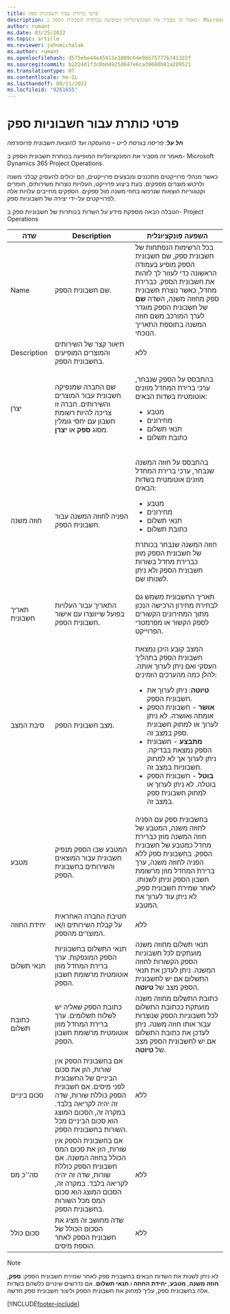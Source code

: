 ```yaml
---
title: פרטי כותרת עבור חשבוניות ספק
description: מאמר זה מסביר את הפונקציונליות המופיעה בכותרת חשבונית הספק ב- Microsoft Dynamics 365 Project Operations.
author: rumant
ms.date: 03/25/2022
ms.topic: article
ms.reviewer: johnmichalak
ms.author: rumant
ms.openlocfilehash: d575ebe44e45411e1009c64e9b575777b741322f
ms.sourcegitcommit: b2224d1f3c0bd4925d647e6ca3960db81a209521
ms.translationtype: HT
ms.contentlocale: he-IL
ms.lasthandoff: 08/11/2022
ms.locfileid: "9261655"
---
```

# <a name="header-details-for-vendor-invoices"></a>פרטי כותרת עבור חשבוניות ספק

_**חל על**: פריסה בגרסת לייט – מהעסקה ועד להוצאת חשבונית פרופורמה_

מאמר זה מסביר את הפונקציונליות המופיעה בכותרת חשבונית הספק ב- Microsoft Dynamics 365 Project Operations.

כאשר מנהלי פרוייקטים מתכננים ומבצעים פרוייקטים, הם יכולים להעסיק קבלני משנה ולרכוש מוצרים מספקים. בעת ביצוע פרוייקט, העלויות נוצרות משירותים, חומרים וקטגוריות הוצאות שנרכשו בחוזי משנה מול ספקים. הספקים מחייבים עלויות אלה לפרוייקטים על-ידי יצירה של חשבוניות ספק.

הטבלה הבאה מספקת מידע על השדות בכותרות של חשבוניות ספק ב- Project Operations

| שדה | Description | השפעה פונקציונלית |
| --- | --- | --- |
| Name | שם חשבונית הספק. | בכל הרשימות הנפתחות של חשבונית ספק, שם חשבונית הספק מופיע בעמודה הראשונה כדי לעזור לך לזהות את חשבונית הספק. כברירת מחדל, כאשר נוצרת חשבונית ספק מחוזה משנה, השדה **שם** של חשבונית הספק מוגדר לערך המורכב משם חוזה המשנה בתוספת התאריך הנוכחי. |
| Description | תיאור קצר של השירותים והמוצרים המופיעים בחשבונית הספק. | ללא |
| יצרן | שם החברה שמנפיקה חשבונית עבור המוצרים והשירותים. חברה זו צריכה להיות רשומת חשבון עם יחסי גומלין מסוג **ספק** או **יצרן**. | <p>בהתבסס על הספק שנבחר, ערכי ברירת המחדל מוזנים אוטומטית בשדות הבאים:</p><ul><li>מטבע</li><li>מחירונים</li><li>תנאי תשלום</li><li>כתובת תשלום</li></ul> |
| חוזה משנה | הפניה לחוזה המשנה עבור חשבונית הספק. | <p>בהתבסס על חוזה המשנה שנבחר, ערכי ברירת המחדל מוזנים אוטומטית בשדות הבאים:</p><ul><li>מטבע</li><li>מחירונים</li><li>תנאי תשלום</li><li>כתובת תשלום</li></ul><p>חוזה המשנה שנבחר בכותרת של חשבונית הספק מוזן כברירת מחדל בשורות חשבונית הספק ולא ניתן לשנותו שם.</p> |
| תאריך חשבונית | התאריך עבור העלויות בפועל שייווצרו עם אישור חשבונית הספק. | תאריך החשבונית משמש גם לבחירת מחירון הרכישה הנכון מתוך המחירונים הקשורים לספק הקשור או מפרמטרי הפרוייקט. |
| סיבת המצב‬ | מצב חשבונית הספק. | <p>המצב קובע היכן נמצאת חשבונית הספק בתהליך העסקי ואם ניתן לערוך אותה. להלן כמה מהערכים הזמינים:</p><ul><li>**טיוטה**: ניתן לערוך את חשבונית הספק.</li><li>**אושר** - חשבונית הספק אומתה ואושרה. לא ניתן לערוך או למחוק חשבונית ספק במצב זה.</li><li>**מתבצע** - חשבונית הספק נמצאת בבדיקה. ניתן לערוך אך לא למחוק חשבוניות במצב זה.</li><li>**בוטל** - חשבונית הספק בוטלה. לא ניתן לערוך או למחוק חשבונית ספק במצב זה.</li></ul> |
| מטבע | המטבע שבו הספק מנפיק חשבונית עבור המוצאים והשירותים בחשבונית הספק. | בחשבונית ספק עם הפניה לחוזה משנה, המטבע של חוזה המשנה מוזן כברירת מחדל כמטבע של חשבונית הספק. בחשבונית ספק ללא הפניה לחוזה משנה, ערך ברירת המחדל מוזן מרשומת חשבון הספק וניתן לשנותו. לאחר שמירת חשבונית ספק, לא ניתן עוד לערוך את המטבע. |
| יחידת החוזה | חטיבת החברה האחראית על קבלת השירותים ו/או המוצרים מהספק. | ללא |
| תנאי תשלום | תנאי התשלום בחשבוניות הספק המונפקות. ערך ברירת המחדל מוזן אוטומטית מרשומת חשבון הספק. | תנאי תשלום מחוזה משנה מועתקים לכל חשבוניות הספק הקשורות לחוזה המשנה. ניתן לעדכן את תנאי התשלום אם יש לחשבונית הספק מצב של **טיוטה**. |
| כתובת תשלום | כתובת הספק שאליה יש לשלוח תשלומים. ערך ברירת המחדל מוזן אוטומטית מרשומת חשבון הספק. | כתובת התשלום מחוזה משנה מועתקת ככתובת התשלום לכל חשבוניות הספק שנוצרות עבור אותו חוזה משנה. ניתן לעדכן את כתובת התשלום אם יש לחשבונית הספק מצב של **טיוטה**. |
| סכום ביניים | אם בחשבונית הספק אין שורות, הזן את סכום הביניים של החשבונית לפני מיסים. אם חשבונית הספק כוללת שורות, שדה זה יהיה לקריאה בלבד. במקרה זה, הסכום המוצג הוא סכום הביניים מכל השורות בחשבונית הספק. | ללא |
| סה''כ מס | אם בחשבונית הספק אין שורות, הזן את סכום המס הכולל בחוזה המשנה. אם חשבונית הספק כוללת שורות, שדה זה יהיה לקריאה בלבד. במקרה זה, הסכום המוצג הוא סכום המס מכל השורות בחשבונית הספק. | ללא |
| סכום כולל | שדה מחושב זה מציג את הסכום הכולל של חשבונית הספק לאחר הוספת מיסים. | ללא |

> [!NOTE]
> לא ניתן לשנות את השדות הבאים בחשבנית ספק לאחר שמירת חשבונית הספק: **ספק**, **חוזה משנה**, **מטבע**, **יחידת החוזה** ו **תנאי תשלום**. אם נדרשים שינויים כלשהם בשדות אלה בחשבונית ספק, עליך למחוק את חשבונית הספק וליצור חשבונית ספק חדשה.

[!INCLUDE[footer-include](../../includes/footer-banner.md)]
